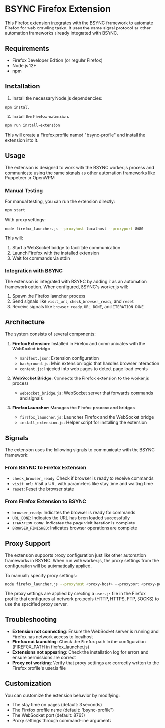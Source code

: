 # BSYNC Firefox Extension

This Firefox extension integrates with the BSYNC framework to automate Firefox for web crawling tasks. It uses the same signal protocol as other automation frameworks already integrated with BSYNC.

## Requirements

- Firefox Developer Edition (or regular Firefox)
- Node.js 12+
- npm

## Installation

1. Install the necessary Node.js dependencies:

```bash
npm install
```

2. Install the Firefox extension:

```bash
npm run install-extension
```

This will create a Firefox profile named "bsync-profile" and install the extension into it.

## Usage

The extension is designed to work with the BSYNC worker.js process and communicate using the same signals as other automation frameworks like Puppeteer or OpenWPM.

### Manual Testing

For manual testing, you can run the extension directly:

```bash
npm start
```

With proxy settings:

```bash
node firefox_launcher.js --proxyhost localhost --proxyport 8080
```

This will:

1. Start a WebSocket bridge to facilitate communication
2. Launch Firefox with the installed extension
3. Wait for commands via stdin

### Integration with BSYNC

The extension is integrated with BSYNC by adding it as an automation framework option. When configured, BSYNC's worker.js will:

1. Spawn the Firefox launcher process
2. Send signals like `visit_url`, `check_browser_ready`, and `reset`
3. Receive signals like `browser_ready`, `URL_DONE`, and `ITERATION_DONE`

## Architecture

The system consists of several components:

1. **Firefox Extension**: Installed in Firefox and communicates with the WebSocket bridge
   - `manifest.json`: Extension configuration
   - `background.js`: Main extension logic that handles browser interaction
   - `content.js`: Injected into web pages to detect page load events

2. **WebSocket Bridge**: Connects the Firefox extension to the worker.js process
   - `websocket_bridge.js`: WebSocket server that forwards commands and signals

3. **Firefox Launcher**: Manages the Firefox process and bridges
   - `firefox_launcher.js`: Launches Firefox and the WebSocket bridge
   - `install_extension.js`: Helper script for installing the extension

## Signals

The extension uses the following signals to communicate with the BSYNC framework:

### From BSYNC to Firefox Extension
- `check_browser_ready`: Check if browser is ready to receive commands
- `visit_url`: Visit a URL with parameters like stay time and waiting time
- `reset`: Reset the browser state

### From Firefox Extension to BSYNC
- `browser_ready`: Indicates the browser is ready for commands
- `URL_DONE`: Indicates the URL has been loaded successfully
- `ITERATION_DONE`: Indicates the page visit iteration is complete
- `BROWSER_FINISHED`: Indicates browser operations are complete

## Proxy Support

The extension supports proxy configuration just like other automation frameworks in BSYNC. When run with worker.js, the proxy settings from the configuration will be automatically applied.

To manually specify proxy settings:

```bash
node firefox_launcher.js --proxyhost <proxy-host> --proxyport <proxy-port>
```

The proxy settings are applied by creating a `user.js` file in the Firefox profile that configures all network protocols (HTTP, HTTPS, FTP, SOCKS) to use the specified proxy server.

## Troubleshooting

- **Extension not connecting**: Ensure the WebSocket server is running and Firefox has network access to localhost
- **Firefox not launching**: Check the Firefox path in the configuration (FIREFOX_PATH in firefox_launcher.js)
- **Extensions not appearing**: Check the installation log for errors and ensure permissions are correct
- **Proxy not working**: Verify that proxy settings are correctly written to the Firefox profile's user.js file

## Customization

You can customize the extension behavior by modifying:
- The stay time on pages (default: 3 seconds)
- The Firefox profile name (default: "bsync-profile")
- The WebSocket port (default: 8765)
- Proxy settings through command-line arguments 